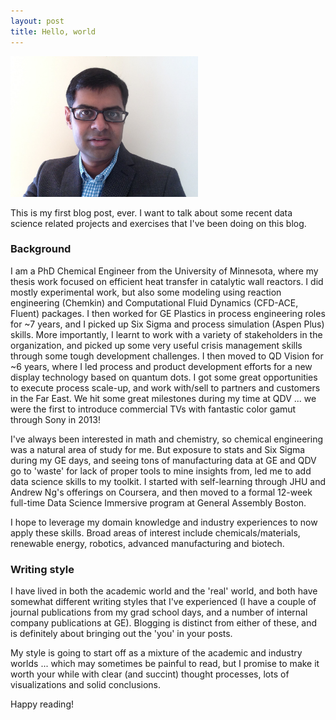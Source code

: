 ```yaml
---
layout: post
title: Hello, world
---
```


<img src = "/img/kv_pic4.JPG" height = "225" width = "300">


This is my first blog post, ever. I want to talk about some recent data science related projects and exercises that I've been doing on this blog.

### Background

I am a PhD Chemical Engineer from the University of Minnesota, where my thesis work focused on efficient heat transfer in catalytic wall reactors. I did mostly experimental work, but also some modeling using reaction engineering (Chemkin) and Computational Fluid Dynamics (CFD-ACE, Fluent) packages. I then worked for GE Plastics in process engineering roles for ~7 years, and I picked up Six Sigma and process simulation (Aspen Plus) skills. More importantly, I learnt to work with a variety of stakeholders in the organization, and picked up some very useful crisis management skills through some tough development challenges. I then moved to QD Vision for ~6 years, where I led process and product development efforts for a new display technology based on quantum dots. I got some great opportunities to execute process scale-up, and work with/sell to partners and customers in the Far East. We hit some great milestones during my time at QDV ... we were the first to introduce commercial TVs with fantastic color gamut through Sony in 2013!

I've always been interested in math and chemistry, so chemical engineering was a natural area of study for me. But exposure to stats and Six Sigma during my GE days, and seeing tons of manufacturing data at GE and QDV go to 'waste' for lack of proper tools to mine insights from, led me to add data science skills to my toolkit. I started with self-learning through JHU and Andrew Ng's offerings on Coursera, and then moved to a formal 12-week full-time Data Science Immersive program at General Assembly Boston.

I hope to leverage my domain knowledge and industry experiences to now apply these skills. Broad areas of interest include chemicals/materials, renewable energy, robotics, advanced manufacturing and biotech.

### Writing style

I have lived in both the academic world and the 'real' world, and both have somewhat different writing styles that I've experienced (I have a couple of journal publications from my grad school days, and a number of internal company publications at GE). Blogging is distinct from either of these, and is definitely about bringing out the 'you' in your posts.

My style is going to start off as a mixture of the academic and industry worlds ... which may sometimes be painful to read, but I promise to make it worth your while with clear (and succint) thought processes, lots of visualizations and solid conclusions.

Happy reading!
